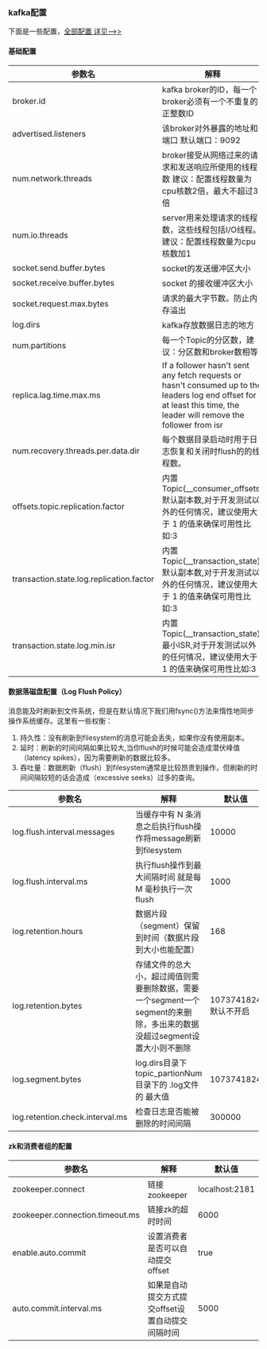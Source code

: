 ### kafka配置  
  
下面是一些配置，[全部配置 详见-->>](http://kafka.apache.org/0101/documentation.html#configuration)    
#### 基础配置  
|   参数名   |  解释    |  默认值  |
| ---- | ---- | ---- |
|  broker.id    | kafka broker的ID，每一个broker必须有一个不重复的正整数ID     |
|  advertised.listeners    | 该broker对外暴露的地址和端口 默认端口：9092     | 127.0.0.1:9092
|  num.network.threads    | broker接受从网络过来的请求和发送响应所使用的线程数 建议：配置线程数量为cpu核数2倍，最大不超过3倍     | 3
| num.io.threads | server用来处理请求的线程数，这些线程包括I/O线程。 建议：配置线程数量为cpu核数加1 | 8
| socket.send.buffer.bytes | socket的发送缓冲区大小 | 102400
| socket.receive.buffer.bytes | socket 的接收缓冲区大小 | 104857600
| socket.request.max.bytes | 请求的最大字节数。防止内存溢出 | 104857600
| log.dirs | kafka存放数据日志的地方 |  KAFKA_HOME/logs
| num.partitions | 每一个Topic的分区数，建议：分区数和broker数相等 | 1
| replica.lag.time.max.ms | If a follower hasn't sent any fetch requests or hasn't consumed up to the leaders log end offset for at least this time, the leader will remove the follower from isr | 10000
| num.recovery.threads.per.data.dir | 每个数据目录启动时用于日志恢复和关闭时flush的的线程数。 | 1
| offsets.topic.replication.factor | 内置Topic(__consumer_offsets)默认副本数,对于开发测试以外的任何情况，建议使用大于 1 的值来确保可用性比如:3| 1
| transaction.state.log.replication.factor | 内置Topic(__transaction_state)默认副本数,对于开发测试以外的任何情况，建议使用大于 1 的值来确保可用性比如:3| 1
| transaction.state.log.min.isr | 内置Topic(__transaction_state)最小ISR,对于开发测试以外的任何情况，建议使用大于 1 的值来确保可用性比如:3| 1

#### 数据落磁盘配置（Log Flush Policy）  

消息能及时刷新到文件系统，但是在默认情况下我们用fsync()方法来惰性地同步操作系统缓存。这里有一些权衡：  
1. 持久性：没有刷新到filesystem的消息可能会丢失，如果你没有使用副本。  
2. 延时：刷新的时间间隔如果比较大,当你flush的时候可能会造成潜伏峰值（latency spikes），因为需要刷新的数据比较多。
3. 吞吐量：数据刷新（flush）到filesystem通常是比较昂贵到操作，但刷新的时间间隔较短的话会造成（excessive seeks）过多的查询。

|   参数名   |  解释    |  默认值  |
| ---- | ---- | ---- |
|  log.flush.interval.messages    |  当缓存中有 N 条消息之后执行flush操作将message刷新到filesystem  | 10000
| log.flush.interval.ms | 执行flush操作到最大间隔时间 就是每 M 毫秒执行一次flush | 1000
| log.retention.hours | 数据片段（segment）保留到时间（数据片段到大小也能配置） | 168
| log.retention.bytes | 存储文件的总大小，超过阈值则需要删除数据，需要一个segment一个segment的来删除，多出来的数据没超过segment设置大小则不删除 | 1073741824 默认不开启 
| log.segment.bytes | log.dirs目录下topic_partionNum目录下的 .log文件的 最大值 | 1073741824
| log.retention.check.interval.ms | 检查日志是否能被删除的时间间隔 | 300000

 #### zk和消费者组的配置  
 
|   参数名   |  解释    |  默认值  |
| ---- | ---- | ---- |
|  zookeeper.connect    |  链接zookeeper  | localhost:2181
|  zookeeper.connection.timeout.ms    |  链接zk的超时时间 | 6000  
|  enable.auto.commit    |  设置消费者是否可以自动提交offset | true
|  auto.commit.interval.ms    |  如果是自动提交方式提交offset设置自动提交间隔时间 | 5000  
